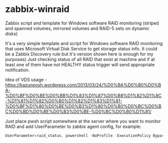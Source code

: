 # zabbix-winraid
Zabbix script and template for Windows software RAID monitoring (striped and spanned volumes, mirrored volumes and RAID-5 sets on dynamic disks)

It's a very simple template and script for Windows software RAID monitoring that uses Microsoft Virtual Disk Service to get storage status info.
It could be a Zabbix Discovery rule but it's version shown here is enough for my purposes) Just checking status of all RAID that exist at machine and if at least one of them have not HEALTHY status trigger will send appropriate notification.

Idea of VDS usage - https://kazunposh.wordpress.com/2013/03/24/%D0%BA%D0%B0%D0%BA-%D0%BF%D0%BE%D0%BB%D1%83%D1%87%D0%B8%D1%82%D1%8C-%D1%81%D1%82%D0%B0%D1%82%D1%83%D1%81-%D0%BF%D1%80%D0%BE%D0%B3%D1%80%D0%B0%D0%BC%D0%BC%D0%BD%D0%BE%D0%B3%D0%BE-%D0%BC%D0%B0%D1%81/

Just place pwsh script somewhere at the server where you want to monitor RAID and add UserParameter to zabbix agent config, for example:
```powershell
UserParameter=raid_status, powershell -NoProfile -ExecutionPolicy Bypass -File "C:\Program Files\Zabbix Agent 2\raid_status.ps1"
```
